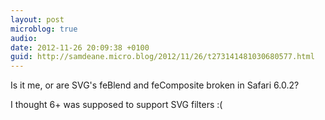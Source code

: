 ```yaml
---
layout: post
microblog: true
audio: 
date: 2012-11-26 20:09:38 +0100
guid: http://samdeane.micro.blog/2012/11/26/t273141481030680577.html
---
```

Is it me, or are SVG's feBlend and feComposite broken in Safari 6.0.2?

I thought 6+ was supposed to support SVG filters :(
